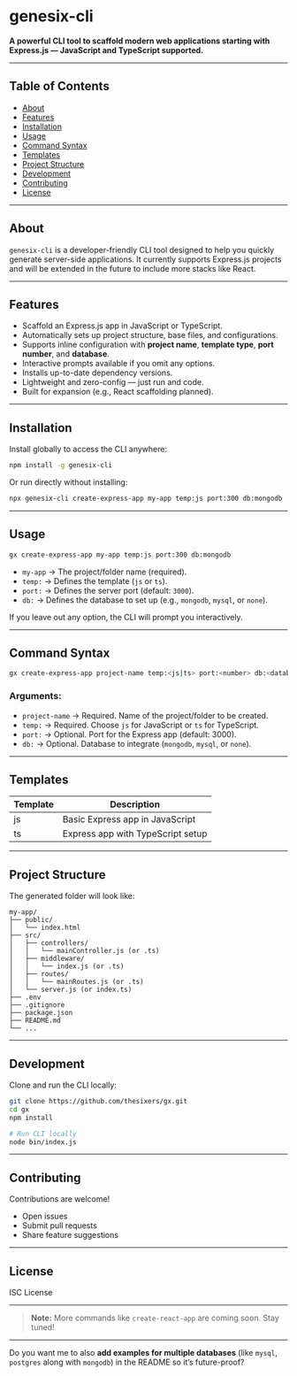 # genesix-cli

**A powerful CLI tool to scaffold modern web applications starting with Express.js — JavaScript and TypeScript supported.**

---

## Table of Contents

* [About](#about)
* [Features](#features)
* [Installation](#installation)
* [Usage](#usage)
* [Command Syntax](#command-syntax)
* [Templates](#templates)
* [Project Structure](#project-structure)
* [Development](#development)
* [Contributing](#contributing)
* [License](#license)

---

## About

`genesix-cli` is a developer-friendly CLI tool designed to help you quickly generate server-side applications. It currently supports Express.js projects and will be extended in the future to include more stacks like React.

---

## Features

* Scaffold an Express.js app in JavaScript or TypeScript.
* Automatically sets up project structure, base files, and configurations.
* Supports inline configuration with **project name**, **template type**, **port number**, and **database**.
* Interactive prompts available if you omit any options.
* Installs up-to-date dependency versions.
* Lightweight and zero-config — just run and code.
* Built for expansion (e.g., React scaffolding planned).

---

## Installation

Install globally to access the CLI anywhere:

```bash
npm install -g genesix-cli
```

Or run directly without installing:

```bash
npx genesix-cli create-express-app my-app temp:js port:300 db:mongodb
```

---

## Usage

```bash
gx create-express-app my-app temp:js port:300 db:mongodb
```

* `my-app` → The project/folder name (required).
* `temp:` → Defines the template (`js` or `ts`).
* `port:` → Defines the server port (default: `3000`).
* `db:` → Defines the database to set up (e.g., `mongodb`, `mysql`, or `none`).

If you leave out any option, the CLI will prompt you interactively.

---

## Command Syntax

```bash
gx create-express-app project-name temp:<js|ts> port:<number> db:<database>
```

### Arguments:

* `project-name` → Required. Name of the project/folder to be created.
* `temp:` → Required. Choose `js` for JavaScript or `ts` for TypeScript.
* `port:` → Optional. Port for the Express app (default: 3000).
* `db:` → Optional. Database to integrate (`mongodb`, `mysql`, or `none`).

---

## Templates

| Template | Description                       |
| -------- | --------------------------------- |
| js       | Basic Express app in JavaScript   |
| ts       | Express app with TypeScript setup |

---

## Project Structure

The generated folder will look like:

```
my-app/
├── public/
│   └── index.html
├── src/
│   ├── controllers/
│   │   └── mainController.js (or .ts)
│   ├── middleware/
│   │   └── index.js (or .ts)
│   ├── routes/
│   │   └── mainRoutes.js (or .ts)
│   └── server.js (or index.ts)
├── .env
├── .gitignore
├── package.json
├── README.md
└── ...
```

---

## Development

Clone and run the CLI locally:

```bash
git clone https://github.com/thesixers/gx.git
cd gx
npm install

# Run CLI locally
node bin/index.js
```

---

## Contributing

Contributions are welcome!

* Open issues
* Submit pull requests
* Share feature suggestions

---

## License

ISC License

---

> **Note:** More commands like `create-react-app` are coming soon. Stay tuned!

---

Do you want me to also **add examples for multiple databases** (like `mysql`, `postgres` along with `mongodb`) in the README so it’s future-proof?
